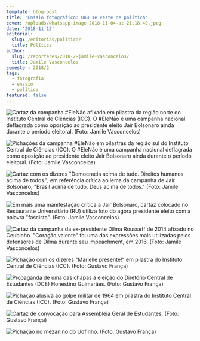 ```yaml
---
template: blog-post
title: 'Ensaio fotográfico: UnB se veste de política'
cover: /uploads/whatsapp-image-2018-11-04-at-21.18.49.jpeg
date: '2018-11-12'
editorial:
  slug: /editorias/politica/
  title: Política
author:
  slug: /reporteres/2018-2-jamile-vasconcelos/
  title: Jamile Vasconcelos
semester: 2018/2
tags:
  - fotografia
  - ensaio
  - política
featured: false
---
```





![Cartaz da campanha #EleNão afixado em pilastra da região norte do Instituto Central de Ciências (ICC). O #EleNão é uma campanha nacional deflagrada como oposição ao presidente eleito Jair Bolsonaro ainda durante o período eleitoral. (Foto: Jamile Vasconcelos)](/uploads/whatsapp-image-2018-11-04-at-21.18.49.jpeg)

![Pichações da campanha #EleNão em pilastras da região sul do Instituto Central de Ciências (ICC). O #EleNão é uma campanha nacional deflagrada como oposição ao presidente eleito Jair Bolsonaro ainda durante o período eleitoral. (Foto: Jamile Vasconcelos)](/uploads/whatsapp-image-2018-11-04-at-21.18.53.jpeg)

![Cartaz com os dizeres "Democracia acima de tudo. Direitos humanos acima de todos.", em referência crítica ao lema da campanha de Jair Bolsonaro, "Brasil acima de tudo. Deus acima de todos." (Foto: Jamile Vasconcelos)](/uploads/whatsapp-image-2018-11-04-at-21.18.50-1-.jpeg)

![Em mais uma manifestação crítica a Jair Bolsonaro, cartaz colocado no Restaurante Universitário (RU) utiliza foto do agora presidente eleito com a palavra "fascista". (Foto: Jamile Vasconcelos)](/uploads/whatsapp-image-2018-11-04-at-21.18.50.jpeg)

![Cartaz da campanha da ex-presidente Dilma Rousseff de 2014 afixado no Ceubinho. "Coração valente" foi uma das expressões mais utilizadas pelos defensores de Dilma durante seu impeachment, em 2016. (Foto: Jamile Vasconcelos)](/uploads/whatsapp-image-2018-11-04-at-21.18.53-1-.jpeg)

![Pichação com os dizeres "Marielle presente!" em pilastra do Instituto Central de Ciências (ICC). (Foto: Gustavo França)](/uploads/whatsapp-image-2018-11-09-at-01.45.41-1-.jpeg)

![Propaganda de uma das chapas à eleição do Diretório Central de Estudantes (DCE) Honestino Guimarães. (Foto: Gustavo França)](/uploads/whatsapp-image-2018-11-09-at-01.45.41-2-.jpeg)

![Pichação alusiva ao golpe militar de 1964 em pilastra do Instituto Central de Ciências (ICC). (Foto: Gustavo França)](/uploads/whatsapp-image-2018-11-09-at-01.45.42.jpeg)

![Cartaz de convocação para Assembleia Geral de Estudantes. (Foto: Gustavo França)](/uploads/whatsapp-image-2018-11-09-at-01.45.42-1-.jpeg)

![Pichação no mezanino do Udfinho. (Foto: Gustavo França)](/uploads/whatsapp-image-2018-11-09-at-01.45.41.jpeg)
